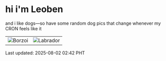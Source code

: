 # hi i'm Leoben

and i like dogs—so have some random dog pics that change whenever my CRON feels like it

|  |  |
|--------|----------|
| ![Borzoi](https://random-dog-vercel.vercel.app/api/random-borzoi?v=1754073750) | ![Labrador](https://random-dog-vercel.vercel.app/api/random-labrador?v=1754073750) |

Last updated: 2025-08-02 02:42 PHT
